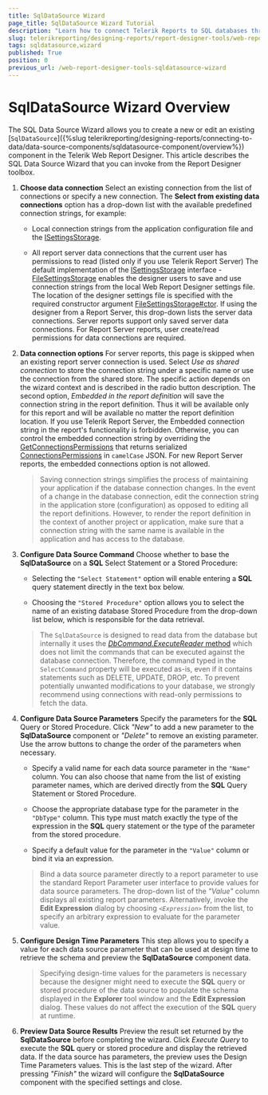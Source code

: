```yaml
---
title: SqlDataSource Wizard
page_title: SqlDataSource Wizard Tutorial
description: "Learn how to connect Telerik Reports to SQL databases through the dedicated Web Report Designer's SqlDataSource Wizard."
slug: telerikreporting/designing-reports/report-designer-tools/web-report-designer/tools/sqldatasource-wizard
tags: sqldatasource,wizard
published: True
position: 0
previous_url: /web-report-designer-tools-sqldatasource-wizard
---
```


# SqlDataSource Wizard Overview

The SQL Data Source Wizard allows you to create a new or edit an existing [`SqlDataSource`]({%slug telerikreporting/designing-reports/connecting-to-data/data-source-components/sqldatasource-component/overview%}) component in the Telerik Web Report Designer. This article describes the SQL Data Source Wizard that you can invoke from the Report Designer toolbox. 

1. __Choose data connection__ Select an existing connection from the list of connections or specify a new connection. The __Select from existing data connections__ option has a drop-down list with the available predefined connection strings, for example: 

   + Local connection strings from the application configuration file and the [ISettingsStorage](/api/Telerik.WebReportDesigner.Services.ISettingsStorage). 

   + All report server data connections that the current user has permissions to read (listed only if you use Telerik Report Server) The default implementation of the  [ISettingsStorage](/api/Telerik.WebReportDesigner.Services.ISettingsStorage) interface - [FileSettingsStorage](/api/Telerik.WebReportDesigner.Services.FileSettingsStorage) enables the designer users to save and use connection strings from the local Web Report Designer settings file. The location of the designer settings file is specified with the required constructor argument [FileSettingsStorage#ctor](/api/Telerik.WebReportDesigner.Services#Telerik_WebReportDesigner_Services_FileSettingsStorage#ctor_System_String_). If using the designer from a Report Server, this drop-down lists the server data connections. Server reports support only saved server data connections. For Report Server reports, user create/read permissions for data connections are required. 

1. __Data connection options__ For server reports, this page is skipped when an existing report server connection is used. Select *Use as shared connection* to store the connection string under a specific name or use the connection from the shared store. The specific action depends on the wizard context and is described in the radio button description. The second option, *Embedded in the report definition* will save the connection string in the report definition. Thus it will be available only for this report and will be available no matter the report definition location. If you use Telerik Report Server, the Embedded connection string in the report's functionality is forbidden. Otherwise, you can control the embedded connection string by overriding the [GetConnectionsPermissions](/api/Telerik.WebReportDesigner.Services.Controllers.ReportDesignerControllerBase#Telerik_WebReportDesigner_Services_Controllers_ReportDesignerControllerBase_GetConnectionsPermissions) that returns serialized [ConnectionsPermissions](/api/Telerik.WebReportDesigner.Services.ConnectionsPermissions) in `camelCase` JSON. For new Report Server reports, the embedded connections option is not allowed. 

   >Saving connection strings simplifies the process of maintaining your application if the database connection changes. In the event of a change in the database connection, edit the connection string in the application store (configuration) as opposed to editing all the report definitions. However, to render the report definition in the context of another project or application, make sure that a connection string with the same name is available in the application and has access to the database. 

1. __Configure Data Source Command__ Choose whether to base the __SqlDataSource__ on a __SQL__ Select Statement or a Stored Procedure: 

   + Selecting the `"Select Statement"` option will enable entering a __SQL__ query statement directly in the text box below. 

   + Choosing the `"Stored Procedure"` option allows you to select the name of an existing database Stored Procedure from the drop-down list below, which is responsible for the data retrieval. 

   >The `SqlDataSource` is designed to read data from the database but internally it uses the [_DbCommand.ExecuteReader_ method](https://learn.microsoft.com/en-us/dotnet/api/system.data.common.dbcommand.executereader?view=net-8.0) which does not limit the commands that can be executed against the database connection. Therefore, the command typed in the `SelectCommand` property will be executed as-is, even if it contains statements such as DELETE, UPDATE, DROP, etc. To prevent potentially unwanted modifications to your database, we strongly recommend using connections with read-only permissions to fetch the data.

1. __Configure Data Source Parameters__ Specify the parameters for the __SQL__ Query or Stored Procedure. Click *"New"* to add a new parameter to the __SqlDataSource__ component or *"Delete"* to remove an existing parameter. Use the arrow buttons to change the order of the parameters when necessary. 

   + Specify a valid name for each data source parameter in the `"Name"` column. You can also choose that name from the list of existing parameter names, which are derived directly from the __SQL__ Query Statement or Stored Procedure. 

   + Choose the appropriate database type for the parameter in the `"DbType"` column. This type must match exactly the type of the expression in the __SQL__ query statement or the type of the parameter from the stored procedure. 

   + Specify a default value for the parameter in the `"Value"` column or bind it via an expression. 

   >Bind a data source parameter directly to a report parameter to use the standard Report Parameter user interface to provide values for data source parameters. The drop-down list of the *"Value"* column displays all existing report parameters. Alternatively, invoke the  __Edit Expression__ dialog by choosing *```<Expression>```* from the list, to specify an arbitrary expression to evaluate for the parameter value. 

1. __Configure Design Time Parameters__ This step allows you to specify a value for each data source parameter that can be used at design time to retrieve the schema and preview the __SqlDataSource__ component data. 

   >Specifying design-time values for the parameters is necessary because the designer might need to execute the __SQL__ query or stored procedure of the data source to populate the schema displayed in the  __Explorer__ tool window and the  __Edit Expression__ dialog. These values do not affect the execution of the  __SQL__ query at runtime. 

1. __Preview Data Source Results__ Preview the result set returned by the __SqlDataSource__ before completing the wizard. Click *Execute Query* to execute the __SQL__ query or stored procedure and display the retrieved data. If the data source has parameters, the preview uses the Design Time Parameters values. This is the last step of the wizard. After pressing *"Finish"* the wizard will configure the __SqlDataSource__ component with the specified settings and close. 
